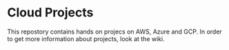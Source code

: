 # Cloud Projects

This repostory contains hands on projecs on AWS, Azure and GCP.
In order to get more information about projects, look at the wiki.
